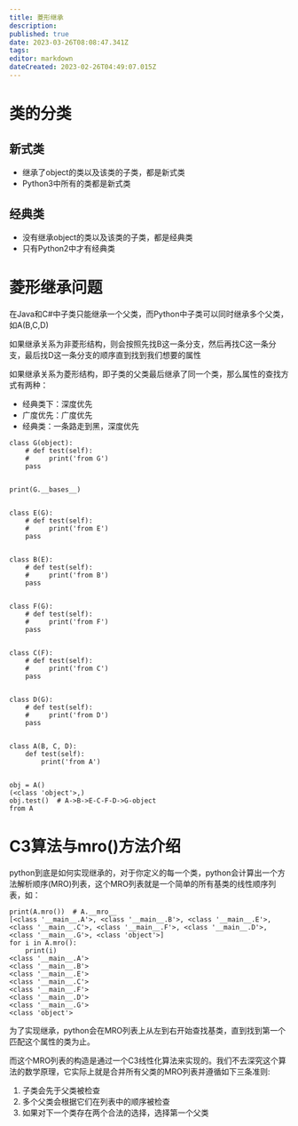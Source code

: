```yaml
---
title: 菱形继承
description: 
published: true
date: 2023-03-26T08:08:47.341Z
tags: 
editor: markdown
dateCreated: 2023-02-26T04:49:07.015Z
---
```


# 类的分类

## 新式类

- 继承了object的类以及该类的子类，都是新式类
- Python3中所有的类都是新式类

## 经典类

- 没有继承object的类以及该类的子类，都是经典类
- 只有Python2中才有经典类

# 菱形继承问题

在Java和C#中子类只能继承一个父类，而Python中子类可以同时继承多个父类，如A(B,C,D)

如果继承关系为非菱形结构，则会按照先找B这一条分支，然后再找C这一条分支，最后找D这一条分支的顺序直到找到我们想要的属性

如果继承关系为菱形结构，即子类的父类最后继承了同一个类，那么属性的查找方式有两种：

- 经典类下：深度优先
- 广度优先：广度优先
- 经典类：一条路走到黑，深度优先

```
class G(object):
    # def test(self):
    #     print('from G')
    pass


print(G.__bases__)


class E(G):
    # def test(self):
    #     print('from E')
    pass


class B(E):
    # def test(self):
    #     print('from B')
    pass


class F(G):
    # def test(self):
    #     print('from F')
    pass


class C(F):
    # def test(self):
    #     print('from C')
    pass


class D(G):
    # def test(self):
    #     print('from D')
    pass


class A(B, C, D):
    def test(self):
        print('from A')


obj = A()
(<class 'object'>,)
obj.test()  # A->B->E-C-F-D->G-object
from A
```

# C3算法与mro()方法介绍

python到底是如何实现继承的，对于你定义的每一个类，python会计算出一个方法解析顺序(MRO)列表，这个MRO列表就是一个简单的所有基类的线性顺序列表，如：

```
print(A.mro())  # A.__mro__
[<class '__main__.A'>, <class '__main__.B'>, <class '__main__.E'>, <class '__main__.C'>, <class '__main__.F'>, <class '__main__.D'>, <class '__main__.G'>, <class 'object'>]
for i in A.mro():
    print(i)
<class '__main__.A'>
<class '__main__.B'>
<class '__main__.E'>
<class '__main__.C'>
<class '__main__.F'>
<class '__main__.D'>
<class '__main__.G'>
<class 'object'>
```

为了实现继承，python会在MRO列表上从左到右开始查找基类，直到找到第一个匹配这个属性的类为止。

而这个MRO列表的构造是通过一个C3线性化算法来实现的。我们不去深究这个算法的数学原理，它实际上就是合并所有父类的MRO列表并遵循如下三条准则:

1. 子类会先于父类被检查
2. 多个父类会根据它们在列表中的顺序被检查
3. 如果对下一个类存在两个合法的选择，选择第一个父类


